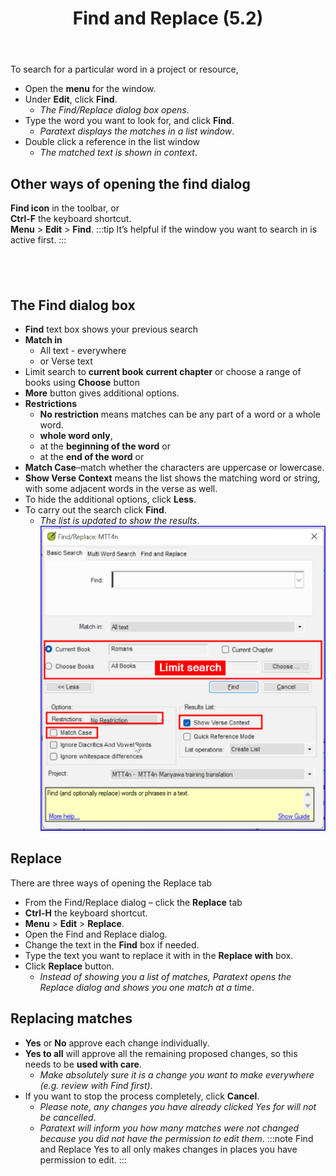 ﻿---
title: Find and Replace (5.2)
---

To search for a particular word in a project or resource,

-  Open the **menu** for the window.
-  Under **Edit**, click **Find**.  
    -  *The Find/Replace dialog box opens*.
-  Type the word you want to look for, and click **Find**.  
    -  *Paratext displays the matches in a list window*.
-  Double click a reference in the list window  
    -  *The matched text is shown in context*.

## Other ways of opening the find dialog

**Find icon** in the toolbar, or  
**Ctrl-F** the keyboard shortcut.  
**Menu** \> **Edit** \> **Find**.
:::tip
It’s helpful if the window you want to search in is active first.
:::

 
----

## The Find dialog box
-  **Find** text box shows your previous search  
-  **Match in** 
   - All text - everywhere
   -  or Verse text  
-  Limit search to **current book** **current chapter** or choose a range of books using **Choose** button  
-  **More** button gives additional options.  
-  **Restrictions**
   -  **No restriction** means matches can be any part of a word or a whole word.
   -  **whole word only**,
   -  at the **beginning of the word** or
   -  at the **end of the word** or  
- **Match Case**–match whether the characters are uppercase or lowercase.  
- **Show Verse Context** means the list shows the matching word or string, with some adjacent words in the verse as well.  
-  To hide the additional options, click **Less**.  
-  To carry out the search click **Find**.  
    -  *The list is updated to show the results*.
     ![](../media/Find.png)

## Replace

There are three ways of opening the Replace tab

-  From the Find/Replace dialog – click the **Replace** tab
-  **Ctrl-H** the keyboard shortcut.
-  **Menu** \> **Edit** \> **Replace**.
-  Open the Find and Replace dialog.
-  Change the text in the **Find** box if needed.
-  Type the text you want to replace it with in the **Replace with** box.
-  Click **Replace** button.  
    -  *Instead of showing you a list of matches, Paratext opens the Replace dialog and shows you one match at a time*.

## Replacing matches

-  **Yes** or **No** approve each change individually.
-  **Yes to all** will approve all the remaining proposed changes, so this needs to be **used with care**.  
    - *Make absolutely sure it is a change you want to make everywhere (e.g. review with Find first)*.
-  If you want to stop the process completely, click **Cancel**.  
   - *Please note, any changes you have already clicked Yes for will not be cancelled*.
   - *Paratext will inform you how many matches were not changed because you did not have the permission to edit them*.
:::note
Find and Replace Yes to all only makes changes in places you have permission to edit.
:::
